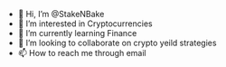 - 👋 Hi, I’m @StakeNBake
- 👀 I’m interested in Cryptocurrencies 
- 🌱 I’m currently learning Finance 
- 💞️ I’m looking to collaborate on crypto yeild strategies 
- 📫 How to reach me through email

<!---
StakeNBake/StakeNBake is a ✨ special ✨ repository because its `README.md` (this file) appears on your GitHub profile.
You can click the Preview link to take a look at your changes.
--->
